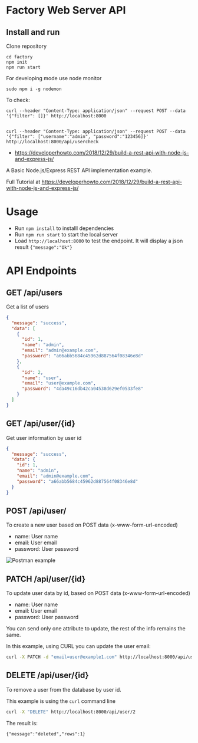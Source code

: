# Factory Web Server API

## Install and run

Clone repository

```
cd factory
npm init
npm run start
```

For developing mode use node monitor

```
sudo npm i -g nodemon
```

To check:

```
curl --header "Content-Type: application/json" --request POST --data '{"filter": []}' http://localhost:8000


curl --header "Content-Type: application/json" --request POST --data '{"filter": ["username":"admin", "password":"123456]}' http://localhost:8000/api/usercheck
```

- https://developerhowto.com/2018/12/29/build-a-rest-api-with-node-js-and-express-js/

A Basic Node.js/Express REST API implementation example.

Full Tutorial at https://developerhowto.com/2018/12/29/build-a-rest-api-with-node-js-and-express-js/

# Usage

- Run `npm install` to installl dependencies
- Run `npm run start` to start the local server
- Load `http://localhost:8000` to test the endpoint. It will display a json result `{"message":"Ok"}`

# API Endpoints

## GET /api/users

Get a list of users

```json
{
  "message": "success",
  "data": [
    {
      "id": 1,
      "name": "admin",
      "email": "admin@example.com",
      "password": "a66abb5684c45962d887564f08346e8d"
    },
    {
      "id": 2,
      "name": "user",
      "email": "user@example.com",
      "password": "4da49c16db42ca04538d629ef0533fe8"
    }
  ]
}
```

## GET /api/user/{id}

Get user information by user id

```json
{
  "message": "success",
  "data": {
    "id": 1,
    "name": "admin",
    "email": "admin@example.com",
    "password": "a66abb5684c45962d887564f08346e8d"
  }
}
```

## POST /api/user/

To create a new user based on POST data (x-www-form-url-encoded)

- name: User name
- email: User email
- password: User password

![Postman example](https://developerhowto.com/wp-content/uploads/2018/12/PostMan-POST-request.png)

## PATCH /api/user/{id}

To update user data by id, based on POST data (x-www-form-url-encoded)

- name: User name
- email: User email
- password: User password

You can send only one attribute to update, the rest of the info remains the same.

In this example, using CURL you can update the user email:

```bash
curl -X PATCH -d "email=user@example1.com" http://localhost:8000/api/user/2
```

## DELETE /api/user/{id}

To remove a user from the database by user id.

This example is using the `curl` command line

```bash
curl -X "DELETE" http://localhost:8000/api/user/2
```

The result is:

`{"message":"deleted","rows":1}`
